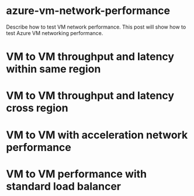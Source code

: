 # azure-vm-network-performance
Describe how to test VM network performance. This post will show how to test Azure VM networking performance.

# VM to VM throughput and latency within same region

# VM to VM throughput and latency cross region

# VM to VM with acceleration network performance 

# VM to VM performance with standard load balancer
